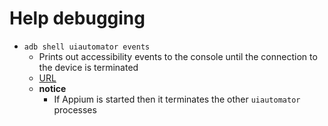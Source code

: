 # Help debugging

- `adb shell uiautomator events` 
    - Prints out accessibility events to the console until the connection to the device is terminated
    - [URL](https://stuff.mit.edu/afs/sipb/project/android/docs/tools/help/uiautomator/index.html)
    - **notice**
        - If Appium is started then it terminates the other `uiautomator` processes
